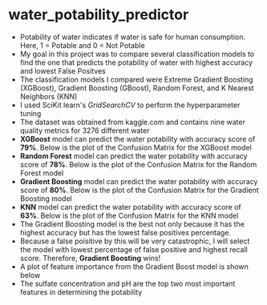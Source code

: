 # water_potability_predictor
*  Potability of water indicates if water is safe for human consumption. Here, 1 = Potable and 0 = Not Potable
*  My goal in this project was to compare several classification models to find the one that predicts the potability of water with highest accuracy and lowest False Positves
*  The classification models I compared were Extreme Gradient Boosting (XGBoost), Gradient Boosting (GBoost), Random Forest, and K Nearest Neighbors (KNN)
*  I used SciKit learn's *GridSearchCV* to perform the hyperparameter tuning
*  The dataset was obtained from kaggle.com and contains nine water quality metrics for 3276 different water
*  **XGBoost** model can predict the water potability with accuracy score of **79%**. Below is the plot of the Confusion Matrix for the XGBoost model
*  **Random Forest** model can predict the water potability with accuracy score of **78%**. Below is the plot of the Confusion Matrix for the Random Forest model
*  **Gradient Boosting** model can predict the water potability with accuracy score of **80%**. Below is the plot of the Confusion Matrix for the Gradient Boosting model
*  **KNN** model can predict the water potability with accuracy score of **63%**. Below is the plot of the Confusion Matrix for the KNN model
*  The Gradient Boosting model is the best not only because it has the highest accuracy but has the lowest false positives percentage.
*  Because a false poisitive by this will be very catastrophic, I will select the model with lowest percentage of false positive and highest recall score.  Therefore, **Gradient Boosting** wins!
*  A plot of feature importance from the Gradient Boost model is shown below
*  The sulfate concentration and pH are the top two most important features in determining the potability
